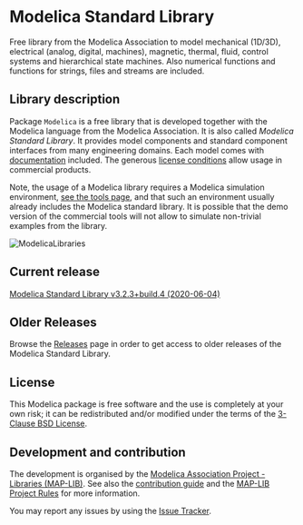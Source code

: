 # Modelica Standard Library

Free library from the Modelica Association to model mechanical (1D/3D), electrical (analog, digital, machines), magnetic, thermal, fluid, control systems and hierarchical state machines. Also numerical functions and functions for strings, files and streams are included.

## Library description

Package `Modelica` is a free library that is developed together with the Modelica language from the Modelica Association. It is also called *Modelica Standard Library*. It provides model components and standard component interfaces from many engineering domains. Each model comes with [documentation](https://doc.modelica.org/) included. The generous [license conditions](LICENSE) allow usage in commercial products.

Note, the usage of a Modelica library requires a Modelica simulation environment, [see the tools page](https://www.modelica.org/tools/), and that such an environment usually already includes the Modelica standard library. It is possible that the demo version of the commercial tools will not allow to simulate non-trivial examples from the library.

![ModelicaLibraries](Modelica/Resources/Images/UsersGuide/ModelicaLibraries.png)

## Current release

[Modelica Standard Library v3.2.3+build.4 (2020-06-04)](../../../releases/tag/v3.2.3+build.4)

## Older Releases

Browse the [Releases](../../releases) page in order to get access to older releases of the Modelica Standard Library.

## License

This Modelica package is free software and the use is completely at your own risk;
it can be redistributed and/or modified under the terms of the [3-Clause BSD License](LICENSE).

## Development and contribution
The development is organised by the [Modelica Association Project - Libraries (MAP-LIB)](https://www.modelica.org/projects).
See also the [contribution guide](CONTRIBUTING.md) and the [MAP-LIB Project Rules](https://github.com/modelica/MAP-LIB_ProjectRules) for more information.

You may report any issues by using the [Issue Tracker](../../issues).
